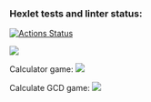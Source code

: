 ### Hexlet tests and linter status:
[![Actions Status](https://github.com/DimaMaimesko/php-project-lvl1/workflows/hexlet-check/badge.svg)](https://github.com/DimaMaimesko/php-project-lvl1/actions)

<a href="https://asciinema.org/a/lwwrdTWv4KXZUN7OKQhh8rKqC" target="_blank"><img src="https://asciinema.org/a/wZiAlSLRe8jOOIzgie0k9LDwf.svg" /></a>

Calculator game:
<a href="https://asciinema.org/a/h7ToqLN8pjV0ISEGQzXIcK2Hl" target="_blank"><img src="https://asciinema.org/a/wZiAlSLRe8jOOIzgie0k9LDwf.svg" /></a>

Calculate GCD game:
<a href="https://asciinema.org/a/mtWqw7BZOlziPg4QedddPVlqb" target="_blank"><img src="https://asciinema.org/a/wZiAlSLRe8jOOIzgie0k9LDwf.svg" /></a>
